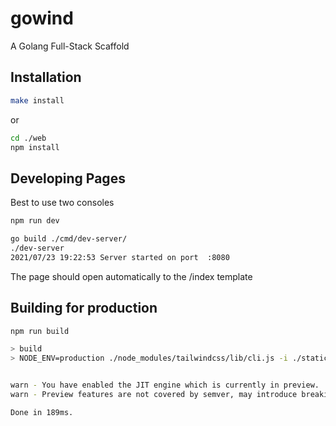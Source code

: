 # gowind

A Golang Full-Stack Scaffold

## Installation

```bash
make install
```

or

```bash
cd ./web
npm install
```

## Developing Pages

Best to use two consoles

```bash
npm run dev
```

```bash
go build ./cmd/dev-server/
./dev-server
2021/07/23 19:22:53 Server started on port  :8080
```

The page should open automatically to the /index template

## Building for production

```bash
npm run build

> build
> NODE_ENV=production ./node_modules/tailwindcss/lib/cli.js -i ./static/tailwind.css -o ./static/main.css --jit --minify


warn - You have enabled the JIT engine which is currently in preview.
warn - Preview features are not covered by semver, may introduce breaking changes, and can change at any time.

Done in 189ms.
```
